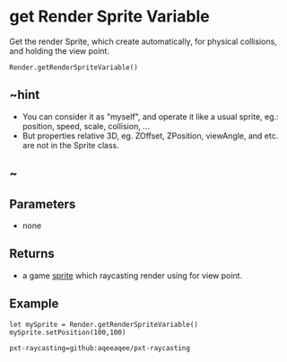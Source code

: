 # get Render Sprite Variable

Get the render Sprite, which create automatically, for physical collisions, and holding the view point.

```sig
Render.getRenderSpriteVariable()
```

## ~hint
* You can consider it as "myself", and operate it like a usual sprite, eg.: position, speed, scale, collision, ... 
* But properties relative 3D, eg. ZOffset, ZPosition, viewAngle, and etc. are not in the Sprite class.
## ~

## Parameters

* none

## Returns

* a game [sprite](/types/sprite) which raycasting render using for view point.

## Example

```blocks
let mySprite = Render.getRenderSpriteVariable()
mySprite.setPosition(100,100)
```

```package
pxt-raycasting=github:aqeeaqee/pxt-raycasting
```